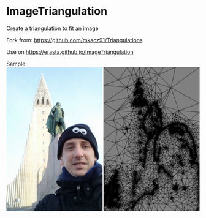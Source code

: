 # ImageTriangulation
Create a triangulation to fit an image

Fork from: https://github.com/mkacz91/Triangulations

Use on https://erasta.github.io/ImageTriangulation

Sample:
<img src="out/iceland.png"></img>
